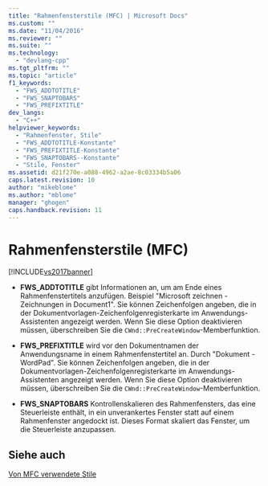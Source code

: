 ```yaml
---
title: "Rahmenfensterstile (MFC) | Microsoft Docs"
ms.custom: ""
ms.date: "11/04/2016"
ms.reviewer: ""
ms.suite: ""
ms.technology: 
  - "devlang-cpp"
ms.tgt_pltfrm: ""
ms.topic: "article"
f1_keywords: 
  - "FWS_ADDTOTITLE"
  - "FWS_SNAPTOBARS"
  - "FWS_PREFIXTITLE"
dev_langs: 
  - "C++"
helpviewer_keywords: 
  - "Rahmenfenster, Stile"
  - "FWS_ADDTOTITLE-Konstante"
  - "FWS_PREFIXTITLE-Konstante"
  - "FWS_SNAPTOBARS--Konstante"
  - "Stile, Fenster"
ms.assetid: d21f270e-a088-4962-a2ae-8c03334b5a06
caps.latest.revision: 10
author: "mikeblome"
ms.author: "mblome"
manager: "ghogen"
caps.handback.revision: 11
---
```

# Rahmenfensterstile (MFC)
[!INCLUDE[vs2017banner](../../assembler/inline/includes/vs2017banner.md)]

-   **FWS\_ADDTOTITLE** gibt Informationen an, um am Ende eines Rahmenfenstertitels anzufügen.  Beispiel "Microsoft zeichnen \- Zeichnungen in Document1".  Sie können Zeichenfolgen angeben, die in der Dokumentvorlagen\-Zeichenfolgenregisterkarte im Anwendungs\-Assistenten angezeigt werden.  Wenn Sie diese Option deaktivieren müssen, überschreiben Sie die `CWnd::PreCreateWindow`\-Memberfunktion.  
  
-   **FWS\_PREFIXTITLE** wird vor den Dokumentnamen der Anwendungsname in einem Rahmenfenstertitel an.  Durch "Dokument \- WordPad".  Sie können Zeichenfolgen angeben, die in der Dokumentvorlagen\-Zeichenfolgenregisterkarte im Anwendungs\-Assistenten angezeigt werden.  Wenn Sie diese Option deaktivieren müssen, überschreiben Sie die `CWnd::PreCreateWindow`\-Memberfunktion.  
  
-   **FWS\_SNAPTOBARS** Kontrollenskalieren des Rahmenfensters, das eine Steuerleiste enthält, in ein unverankertes Fenster statt auf einem Rahmenfenster angedockt ist.  Dieses Format skaliert das Fenster, um die Steuerleiste anzupassen.  
  
## Siehe auch  
 [Von MFC verwendete Stile](../../mfc/reference/styles-used-by-mfc.md)